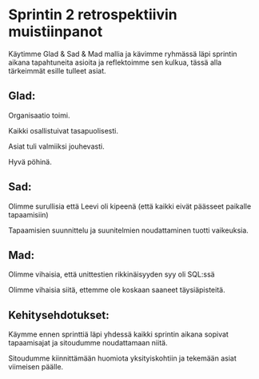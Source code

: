 # Sprintin 2 retrospektiivin muistiinpanot

Käytimme Glad & Sad & Mad mallia ja kävimme ryhmässä läpi sprintin aikana tapahtuneita asioita ja reflektoimme sen kulkua, tässä alla tärkeimmät esille tulleet asiat.

## Glad:
Organisaatio toimi.

Kaikki osallistuivat tasapuolisesti.

Asiat tuli valmiiksi jouhevasti.

Hyvä pöhinä.

## Sad:
Olimme surullisia että Leevi oli kipeenä (että kaikki eivät päässeet paikalle tapaamisiin)

Tapaamisien suunnittelu ja suunitelmien noudattaminen tuotti vaikeuksia.

## Mad:
Olimme vihaisia, että unittestien rikkinäisyyden syy oli SQL:ssä

Olimme vihaisia siitä, ettemme ole koskaan saaneet täysiäpisteitä.

## Kehitysehdotukset:
Käymme ennen sprinttiä läpi yhdessä kaikki sprintin aikana sopivat tapaamisajat ja sitoudumme noudattamaan niitä.

Sitoudumme kiinnittämään huomiota yksityiskohtiin ja tekemään asiat viimeisen päälle.
